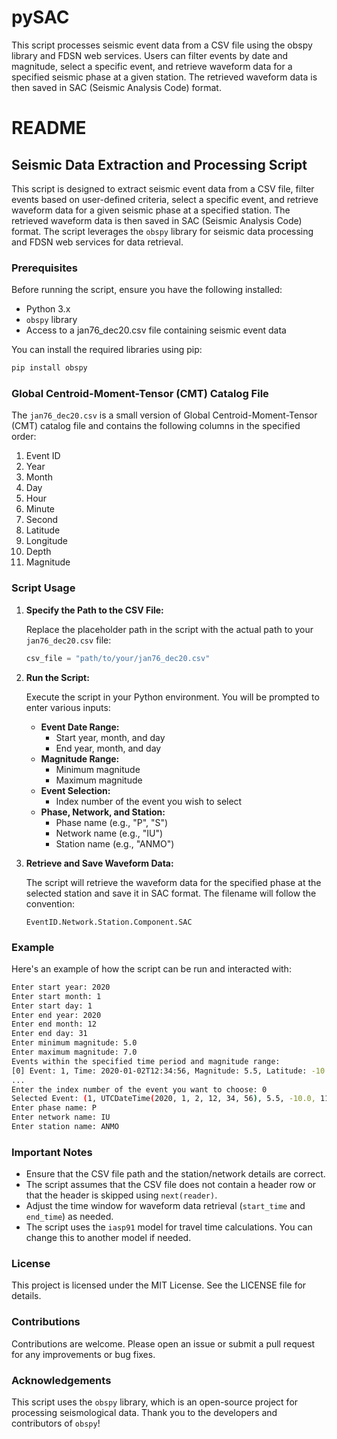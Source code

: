 # pySAC
This script processes seismic event data from a CSV file using the obspy library and FDSN web services. Users can filter events by date and magnitude, select a specific event, and retrieve waveform data for a specified seismic phase at a given station. The retrieved waveform data is then saved in SAC (Seismic Analysis Code) format.


# README

## Seismic Data Extraction and Processing Script

This script is designed to extract seismic event data from a CSV file, filter events based on user-defined criteria, select a specific event, and retrieve waveform data for a given seismic phase at a specified station. The retrieved waveform data is then saved in SAC (Seismic Analysis Code) format. The script leverages the `obspy` library for seismic data processing and FDSN web services for data retrieval.

### Prerequisites

Before running the script, ensure you have the following installed:

- Python 3.x
- `obspy` library
- Access to a jan76_dec20.csv file containing seismic event data

You can install the required libraries using pip:

```sh
pip install obspy
```

###  Global Centroid-Moment-Tensor (CMT) Catalog File

The `jan76_dec20.csv` is a small version of Global Centroid-Moment-Tensor (CMT) catalog file and contains the following columns in the specified order:

1. Event ID
2. Year
3. Month
4. Day
5. Hour
6. Minute
7. Second
8. Latitude
9. Longitude
10. Depth
11. Magnitude

### Script Usage

1. **Specify the Path to the CSV File:**

   Replace the placeholder path in the script with the actual path to your `jan76_dec20.csv` file:

   ```python
   csv_file = "path/to/your/jan76_dec20.csv"
   ```

2. **Run the Script:**

   Execute the script in your Python environment. You will be prompted to enter various inputs:

   - **Event Date Range:**
     - Start year, month, and day
     - End year, month, and day
   - **Magnitude Range:**
     - Minimum magnitude
     - Maximum magnitude
   - **Event Selection:**
     - Index number of the event you wish to select
   - **Phase, Network, and Station:**
     - Phase name (e.g., "P", "S")
     - Network name (e.g., "IU")
     - Station name (e.g., "ANMO")

3. **Retrieve and Save Waveform Data:**

   The script will retrieve the waveform data for the specified phase at the selected station and save it in SAC format. The filename will follow the convention:

   ```
   EventID.Network.Station.Component.SAC
   ```

### Example

Here's an example of how the script can be run and interacted with:

```sh
Enter start year: 2020
Enter start month: 1
Enter start day: 1
Enter end year: 2020
Enter end month: 12
Enter end day: 31
Enter minimum magnitude: 5.0
Enter maximum magnitude: 7.0
Events within the specified time period and magnitude range:
[0] Event: 1, Time: 2020-01-02T12:34:56, Magnitude: 5.5, Latitude: -10.0, Longitude: 110.0, Depth: 10.0
...
Enter the index number of the event you want to choose: 0
Selected Event: (1, UTCDateTime(2020, 1, 2, 12, 34, 56), 5.5, -10.0, 110.0, 10.0)
Enter phase name: P
Enter network name: IU
Enter station name: ANMO
```

### Important Notes

- Ensure that the CSV file path and the station/network details are correct.
- The script assumes that the CSV file does not contain a header row or that the header is skipped using `next(reader)`.
- Adjust the time window for waveform data retrieval (`start_time` and `end_time`) as needed.
- The script uses the `iasp91` model for travel time calculations. You can change this to another model if needed.

### License

This project is licensed under the MIT License. See the LICENSE file for details.

### Contributions

Contributions are welcome. Please open an issue or submit a pull request for any improvements or bug fixes.

### Acknowledgements

This script uses the `obspy` library, which is an open-source project for processing seismological data. Thank you to the developers and contributors of `obspy`!
